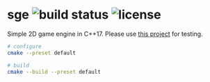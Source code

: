 # sge ![build status](https://img.shields.io/github/workflow/status/yodasoda1219/sge/build) ![license](https://img.shields.io/github/license/yodasoda1219/sge)

Simple 2D game engine in C++17.
Please use [this project](https://github.com/yodasoda1219/TestProject) for testing.

```bash
# configure
cmake --preset default

# build
cmake --build --preset default
```